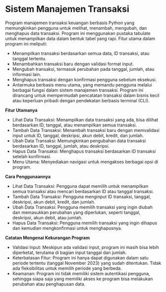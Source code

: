 # **Sistem Manajemen Transaksi**

Program manajemen transaksi keuangan berbasis Python yang memungkinkan pengguna untuk melihat, menambah, mengubah, dan menghapus data transaksi. Program ini menggunakan pustaka tabulate untuk menampilkan data dalam bentuk tabel yang rapi.
Fitur utama dalam program ini meliputi:
- Menampilkan transaksi berdasarkan semua data, ID transaksi, atau tanggal tertentu.
- Menambahkan transaksi baru dengan validasi format input.
- Mengubah transaksi, termasuk perubahan pada tanggal, jumlah, atau informasi lain.
- Menghapus transaksi dengan konfirmasi pengguna sebelum eksekusi.
- Antarmuka berbasis menu utama, yang memandu pengguna melalui berbagai fungsi dalam sistem manajemen transaksi.
Program ini dirancang untuk mempermudah pencatatan transaksi dalam bisnis kecil atau keperluan pribadi dengan pendekatan berbasis terminal (CLI).

**Fitur Utamanya**
- Lihat Data Transaksi: Menampilkan data transaksi yang ada, bisa dilihat berdasarkan ID, tanggal, atau menampilkan semua transaksi.
- Tambah Data Transaksi: Menambah transaksi baru dengan memvalidasi input untuk ID, tanggal, deskripsi, akun debit, kredit, dan jumlah.
- Ubah Data Transaksi: Memungkinkan pengubahan data transaksi berdasarkan ID, tanggal, jumlah, atau deskripsi.
- Hapus Data Transaksi: Menghapus transaksi berdasarkan ID transaksi setelah konfirmasi.
- Menu Utama: Menyediakan navigasi untuk mengakses berbagai opsi di program.

**Cara Penggunaannya**
- Lihat Data Transaksi: Pengguna dapat memilih untuk menampilkan semua transaksi atau mencari berdasarkan ID atau tanggal transaksi.
- Tambah Data Transaksi: Pengguna menginput ID transaksi, tanggal, deskripsi, akun debit, kredit, dan jumlah.
- Ubah Data Transaksi: Pengguna memilih transaksi yang ingin diubah dan memasukkan perubahan yang diperlukan, seperti tanggal, deskripsi, akun debit, atau jumlah.
- Hapus Data Transaksi: Pengguna memilih transaksi yang ingin dihapus dan kemudian mengkonfirmasi untuk menghapusnya.

**Catatan Mengenai Kekurangan Program**
- Validasi Input: Meskipun ada validasi input, program ini masih bisa lebih diperketat, terutama di bagian input tanggal dan jumlah.
- Keterbatasan Fitur: Program ini hanya dapat digunakan dalam satu periode tertentu (tanggal November 2023) yang sudah ditentukan. Tidak ada fleksibilitas untuk memilih periode yang berbeda.
- Keamanan: Program ini tidak memiliki sistem autentikasi pengguna, sehingga siapa saja yang memiliki akses ke program bisa melakukan perubahan atau penghapusan data.
